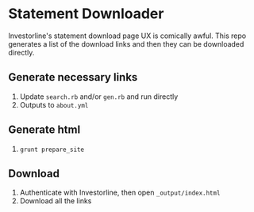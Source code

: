 # Statement Downloader

Investorline's statement download page UX is comically awful. This repo generates a list of the download links and then they can be downloaded directly.

## Generate necessary links
1. Update `search.rb` and/or `gen.rb` and run directly
2. Outputs to `about.yml`

## Generate html
1. `grunt prepare_site`

## Download
1. Authenticate with Investorline, then open `_output/index.html`
2. Download all the links
